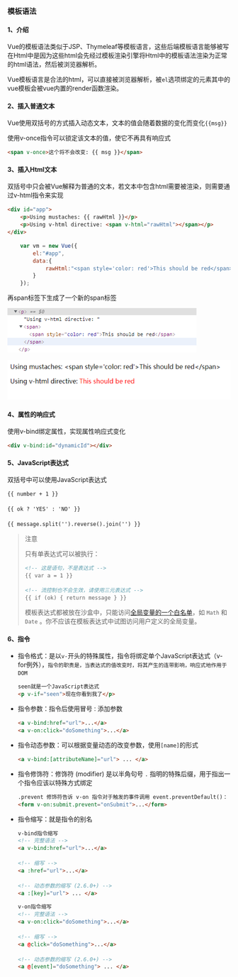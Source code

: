### 模板语法

#### 1、介绍

Vue的模板语法类似于JSP、Thymeleaf等模板语言，这些后端模板语言能够被写在Html中是因为这些html会先经过模板渲染引擎将Html中的模板语法渲染为正常的html语法，然后被浏览器解析。

Vue模板语言是合法的html，可以直接被浏览器解析，被`el`选项绑定的元素其中的vue模板会被vue内置的render函数渲染。

#### 2、插入普通文本

Vue使用双括号的方式插入动态文本，文本的值会随着数据的变化而变化`{{msg}}`

使用v-once指令可以锁定该文本的值，使它不再具有响应式

```html
<span v-once>这个将不会改变: {{ msg }}</span>
```

#### 3、插入Html文本

双括号中只会被Vue解释为普通的文本，若文本中包含html需要被渲染，则需要通过v-html指令来实现

```html
<div id="app">
    <p>Using mustaches: {{ rawHtml }}</p>
    <p>Using v-html directive: <span v-html="rawHtml"></span></p>
</div>
```

```js
    var vm = new Vue({
        el:"#app",
        data:{
            rawHtml:"<span style='color: red'>This should be red</span>",
        }
    });
```

再span标签下生成了一个新的span标签

![image-20210921103224587](image/image-20210921103224587.png)

![image-20210921103127634](image/image-20210921103127634.png)

#### 4、属性的响应式

使用v-bind绑定属性，实现属性响应式变化

```html
<div v-bind:id="dynamicId"></div>
```

#### 5、JavaScript表达式

双括号中可以使用JavaScript表达式

```html
{{ number + 1 }}

{{ ok ? 'YES' : 'NO' }}

{{ message.split('').reverse().join('') }}
```

> 注意
>
> 只有单表达式可以被执行：
>
> ```html
> <!-- 这是语句，不是表达式 -->
> {{ var a = 1 }}
> 
> <!-- 流控制也不会生效，请使用三元表达式 -->
> {{ if (ok) { return message } }}
> ```
>
> 模板表达式都被放在沙盒中，只能访问[全局变量的一个白名单](https://github.com/vuejs/vue/blob/v2.6.10/src/core/instance/proxy.js#L9)，如 `Math` 和 `Date` 。你不应该在模板表达式中试图访问用户定义的全局变量。

#### 6、指令

- 指令格式：是以`v-`开头的特殊属性，指令将绑定单个JavaScript表达式（v-for例外），`指令的职责是，当表达式的值改变时，将其产生的连带影响，响应式地作用于 DOM`

  ```html
  seen就是一个JavaScript表达式
  <p v-if="seen">现在你看到我了</p>
  ```

- 指令参数：指令后使用冒号`：`添加参数

  ```html
  <a v-bind:href="url">...</a>
  <a v-on:click="doSomething">...</a>
  ```

- 指令动态参数：可以根据变量动态的改变参数，使用`[name]`的形式

  ```html
  <a v-bind:[attributeName]="url"> ... </a>
  ```

- 指令修饰符：修饰符 (modifier) 是以半角句号 `.` 指明的特殊后缀，用于指出一个指令应该以特殊方式绑定

  ```html
  .prevent 修饰符告诉 v-on 指令对于触发的事件调用 event.preventDefault()：
  <form v-on:submit.prevent="onSubmit">...</form>
  ```

- 指令缩写：就是指令的别名

  ```html
  v-bind指令缩写
  <!-- 完整语法 -->
  <a v-bind:href="url">...</a>
  
  <!-- 缩写 -->
  <a :href="url">...</a>
  
  <!-- 动态参数的缩写 (2.6.0+) -->
  <a :[key]="url"> ... </a>
  ```

  ```html
  v-on指令缩写
  <!-- 完整语法 -->
  <a v-on:click="doSomething">...</a>
  
  <!-- 缩写 -->
  <a @click="doSomething">...</a>
  
  <!-- 动态参数的缩写 (2.6.0+) -->
  <a @[event]="doSomething"> ... </a>
  ```

  